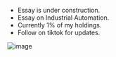 - Essay is under construction.
- Essay on Industrial Automation.
- Currently 1% of my holdings.
- Follow on tiktok for updates.

![image](https://user-images.githubusercontent.com/37036296/119456451-88027480-bcef-11eb-8a70-f57cbdb8b535.png)
